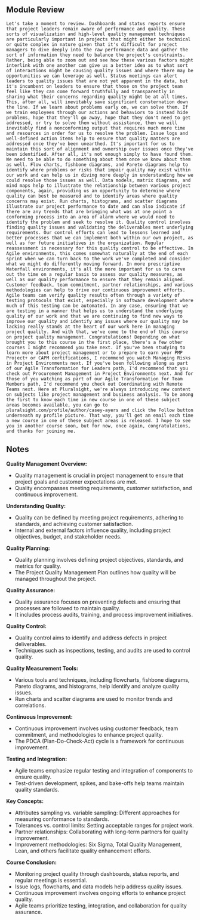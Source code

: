 ## Module Review
```
Let's take a moment to review. Dashboards and status reports ensure that project leaders remain aware of performance and quality. These sorts of visualization and high‑level quality management techniques are particularly important in projects that might either be technical or quite complex in nature given that it's difficult for project managers to dive deeply into the raw performance data and gather the sort of information they need to balance the project's constraints. Rather, being able to zoom out and see how these various factors might interlink with one another can give us a better idea as to what sort of interactions might be causing quality issues and where there may be opportunities we can leverage as well. Status meetings can alert leaders to quality issues that are not yet apparent in the data, but it's incumbent on leaders to ensure that those on the project team feel like they can come forward truthfully and transparently in sharing what their concerns regarding quality might be at all times. This, after all, will inevitably save significant consternation down the line. If we learn about problems early on, we can solve them. If we train employees through our actions and behaviors to instead hide problems, hope that they'll go away, hope that they don't need to get addressed, or try to solve them without assistance, then we will inevitably find a nonconforming output that requires much more time and resources in order for us to resolve the problem. Issue logs and well‑defined action items help to ensure that quality matters are addressed once they've been unearthed. It's important for us to maintain this sort of alignment and ownership over issues once they've been identified. After all, it's not enough simply to have found them. We need to be able to do something about them once we know about them as well. Flow charts, fishbone diagrams, and Pareto diagrams help to identify where problems or risks that impair quality may exist within our work and can help us in diving more deeply in understanding how we could resolve those issues as well. Data models, matrix diagrams, and mind maps help to illustrate the relationship between various project components, again, providing us an opportunity to determine where quality can best be measured and to identify areas where quality concerns may exist. Run charts, histograms, and scatter diagrams illustrate our project performance to date and can also indicate if there are any trends that are bringing what was at one point a conforming process into an area of alarm where we would need to identify the problem and seek to resolve it. Quality control involves finding quality issues and validating the deliverables meet underlying requirements. Our control efforts can lead to lessons learned and better processes that we can implement both within our own project, as well as for future initiatives in the organization. Regular reassessment is necessary for this quality control to be effective. In Agile environments, this comes somewhat naturally at the end of each sprint when we can turn back to the work we've completed and consider what we might do differently moving forward. In more prescriptive Waterfall environments, it's all the more important for us to carve out the time on a regular basis to assess our quality measures, as well as our quality performance to ensure that they remain aligned. Customer feedback, team commitment, partner relationships, and various methodologies can help to drive our continuous improvement efforts. Agile teams can verify quality results often through a variety of testing protocols that exist, especially in software development where much of this testing can be automated. In any case, ensuring that we are testing in a manner that helps us to understand the underlying quality of our work and that we are continuing to find new ways to improve our quality and identify any issues where our quality may be lacking really stands at the heart of our work here in managing project quality. And with that, we've come to the end of this course on project quality management. Congratulations! Depending on what brought you to this course in the first place, there's a few other courses I might recommend you take next. If you've been studying to learn more about project management or to prepare to earn your PMP Project+ or CAPM certifications, I recommend you watch Managing Risks in Project Environments next. If you've been following along as part of our Agile Transformation for Leaders path, I'd recommend that you check out Procurement Management in Project Environments next. And for those of you watching as part of our Agile Transformation for Team Members path, I'd recommend you check out Coordinating with Remote Teams next. Here at Pluralsight, we're always introducing new content on subjects like project management and business analysis. To be among the first to know each time in new course in one of these subject areas becomes available, you can go to pluralsight.com/profile/author/casey‑ayers and click the Follow button underneath my profile picture. That way, you'll get an email each time a new course in one of these subject areas is released. I hope to see you in another course soon, but for now, once again, congratulations, and thanks for joining me.
```

## Notes
**Quality Management Overview:**
- Quality management is crucial in project management to ensure that project goals and customer expectations are met.
- Quality encompasses meeting requirements, customer satisfaction, and continuous improvement.

**Understanding Quality:**
- Quality can be defined by meeting project requirements, adhering to standards, and achieving customer satisfaction.
- Internal and external factors influence quality, including project objectives, budget, and stakeholder needs.

**Quality Planning:**
- Quality planning involves defining project objectives, standards, and metrics for quality.
- The Project Quality Management Plan outlines how quality will be managed throughout the project.

**Quality Assurance:**
- Quality assurance focuses on preventing defects and ensuring that processes are followed to maintain quality.
- It includes process audits, training, and process improvement initiatives.

**Quality Control:**
- Quality control aims to identify and address defects in project deliverables.
- Techniques such as inspections, testing, and audits are used to control quality.

**Quality Measurement Tools:**
- Various tools and techniques, including flowcharts, fishbone diagrams, Pareto diagrams, and histograms, help identify and analyze quality issues.
- Run charts and scatter diagrams are used to monitor trends and correlations.

**Continuous Improvement:**
- Continuous improvement involves using customer feedback, team commitment, and methodologies to enhance project quality.
- The PDCA (Plan-Do-Check-Act) cycle is a framework for continuous improvement.

**Testing and Integration:**
- Agile teams emphasize regular testing and integration of components to ensure quality.
- Test-driven development, spikes, and bake-offs help teams maintain quality standards.

**Key Concepts:**
- Attributes sampling vs. variable sampling: Different approaches for measuring conformance to standards.
- Tolerances vs. control limits: Setting acceptable ranges for project work.
- Partner relationships: Collaborating with long-term partners for quality improvement.
- Improvement methodologies: Six Sigma, Total Quality Management, Lean, and others facilitate quality enhancement efforts.

**Course Conclusion:**
- Monitoring project quality through dashboards, status reports, and regular meetings is essential.
- Issue logs, flowcharts, and data models help address quality issues.
- Continuous improvement involves ongoing efforts to enhance project quality.
- Agile teams prioritize testing, integration, and collaboration for quality assurance.
